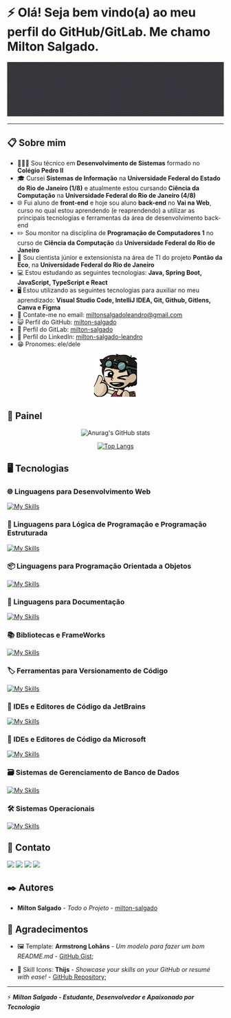 # ⚡ Olá! Seja bem vindo(a) ao meu perfil do GitHub/GitLab. Me chamo Milton Salgado. 

![Screenshot](img/banner-milton-salgado.gif)

<hr>

## 📋 Sobre mim

* 👨🏻‍💻 Sou técnico em **Desenvolvimento de Sistemas** formado no **Colégio Pedro II**
* 🎓 Cursei **Sistemas de Informação** na **Universidade Federal do Estado do Rio de Janeiro (1/8)** e atualmente estou cursando **Ciência da Computação** na **Universidade Federal do Rio de Janeiro (4/8)**
* 🌐 Fui aluno de **front-end** e hoje sou aluno **back-end** no **Vai na Web**, curso no qual estou aprendendo (e reaprendendo) a utilizar as principais tecnologias e ferramentas da área de desenvolvimento back-end
* ✏️ Sou monitor na disciplina de **Programação de Computadores 1** no curso de **Ciência da Computação** da **Universidade Federal do Rio de Janeiro**
* 🏬 Sou cientista júnior e extensionista na área de TI do projeto **Pontão da Eco**, na **Universidade Federal do Rio de Janeiro**
* 💻 Estou estudando as seguintes tecnologias: **Java, Spring Boot, JavaScript, TypeScript e React**
* 🖥️ Estou utilizando as seguintes tecnologias para auxiliar no meu aprendizado: **Visual Studio Code, IntelliJ IDEA, Git, Github, Gitlens, Canva e Figma**
* 📧 Contate-me no email: <a href="mailto:miltonsalgadoleandro@gmail.com">miltonsalgadoleandro@gmail.com</a>
* 😺 Perfil do GitHub: <a href="https://github.com/milton-salgado" target="_blank">milton-salgado</a>
* 🦊 Perfil do GitLab: <a href="https://gitlab.com/milton-salgado" target="_blank">milton-salgado</a>
* 💼 Perfil do LinkedIn: <a href="https://www.linkedin.com/in/milton-salgado-leandro/" target="_blank">milton-salgado-leandro</a>
* 😁 Pronomes: ele/dele

<div align="center"><img src="img/avatar-milton-salgado.png" width="100"/></div>

## 🚀 Painel

<div align="center"> 

![Anurag's GitHub stats](https://github-readme-stats.vercel.app/api?username=milton-salgado&show_icons=true&theme=discord_old_blurple) 

[![Top Langs](https://github-readme-stats.vercel.app/api/top-langs/?username=milton-salgado&layout=compact&theme=discord_old_blurple)](https://github.com/anuraghazra/github-readme-stats)

</div>

## 🖥️ Tecnologias

### 🌐 Linguagens para Desenvolvimento Web

[![My Skills](https://skillicons.dev/icons?i=html,css,js,ts,php)](https://skillicons.dev)

### 🧮 Linguagens para Lógica de Programação e Programação Estruturada

[![My Skills](https://skillicons.dev/icons?i=c,cpp,python)](https://skillicons.dev)

### 📦 Linguagens para Programação Orientada a Objetos

[![My Skills](https://skillicons.dev/icons?i=cs,java)](https://skillicons.dev)

### 📝 Linguagens para Documentação

[![My Skills](https://skillicons.dev/icons?i=markdown,latex)](https://skillicons.dev)

### 📚 Bibliotecas e FrameWorks

[![My Skills](https://skillicons.dev/icons?i=nodejs,react,spring)](https://skillicons.dev)

### 🏷️ Ferramentas para Versionamento de Código

[![My Skills](https://skillicons.dev/icons?i=git,github,gitlab)](https://skillicons.dev)


### 🔨 IDEs e Editores de Código da JetBrains

[![My Skills](https://skillicons.dev/icons?i=clion,pycharm,idea,webstorm,phpstorm)](https://skillicons.dev)

### 🔧 IDEs e Editores de Código da Microsoft

[![My Skills](https://skillicons.dev/icons?i=vscode,visualstudio)](https://skillicons.dev)

### 🗃️ Sistemas de Gerenciamento de Banco de Dados

[![My Skills](https://skillicons.dev/icons?i=mysql,sqlserver)](https://skillicons.dev)

### 🛠️ Sistemas Operacionais

[![My Skills](https://skillicons.dev/icons?i=windows,ubuntu)](https://skillicons.dev)

## 📨 Contato

<a href="mailto:miltonsalgadoleandro@gmail.com" target="_blank"><img src="https://skillicons.dev/icons?i=gmail" /></a>
<a href="https://www.linkedin.com/in/milton-salgado-leandro/" target="_blank"><img src="https://skillicons.dev/icons?i=linkedin" /></a>
<a href="https://github.com/milton-salgado" target="_blank"><img src="https://skillicons.dev/icons?i=github" /></a>
<a href="https://gitlab.com/milton-salgado" target="_blank"><img src="https://skillicons.dev/icons?i=gitlab" /></a>

## ✒️ Autores

* **Milton Salgado** - *Todo o Projeto* - [milton-salgado](https://github.com/milton-salgado)

## 🎁 Agradecimentos

* 🖼️ Template: **Armstrong Lohãns** - *Um modelo para fazer um bom README.md* - [GitHub Gist](https://gist.github.com/lohhans/f8da0b147550df3f96914d3797e9fb89);

* 🎨 Skill Icons: **Thijs** - *Showcase your skills on your GitHub or resumé with ease!* - [GitHub Repository](https://github.com/tandpfun/skill-icons);

<hr>

⚡ ***Milton Salgado - Estudante, Desenvolvedor e Apaixonado por Tecnologia***